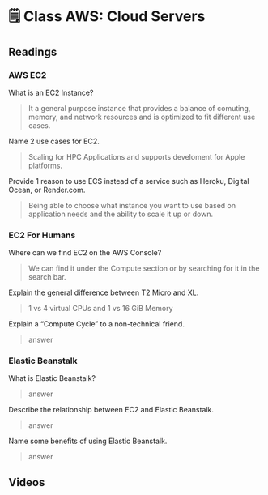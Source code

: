 # 🗒️ Class AWS: Cloud Servers

## Readings

### AWS EC2

What is an EC2 Instance?
  > It a general purpose instance that provides a balance of comuting, memory, and network resources and is optimized to fit different use cases.

Name 2 use cases for EC2.
  > Scaling for HPC Applications and supports develoment for Apple platforms.

Provide 1 reason to use ECS instead of a service such as Heroku, Digital Ocean, or Render.com.
  > Being able to choose what instance you want to use based on application needs and the ability to scale it up or down.

### EC2 For Humans

Where can we find EC2 on the AWS Console?
  > We can find it under the Compute section or by searching for it in the search bar.

Explain the general difference between T2 Micro and XL.
  > 1 vs 4 virtual CPUs and 1 vs 16 GiB Memory

Explain a “Compute Cycle” to a non-technical friend.
  > answer

### Elastic Beanstalk

What is Elastic Beanstalk?
  > answer

Describe the relationship between EC2 and Elastic Beanstalk.
  > answer

Name some benefits of using Elastic Beanstalk.
  > answer

## Videos
